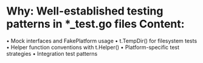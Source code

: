 # Why: Well-established testing patterns in \*\_test.go files Content:

• Mock interfaces and FakePlatform usage
• t.TempDir() for filesystem tests
• Helper function conventions with t.Helper()
• Platform-specific test strategies
• Integration test patterns
